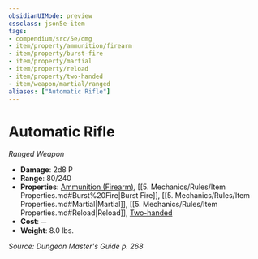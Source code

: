 ```yaml
---
obsidianUIMode: preview
cssclass: json5e-item
tags:
- compendium/src/5e/dmg
- item/property/ammunition/firearm
- item/property/burst-fire
- item/property/martial
- item/property/reload
- item/property/two-handed
- item/weapon/martial/ranged
aliases: ["Automatic Rifle"]
---
```

# Automatic Rifle
*Ranged Weapon*  

- **Damage**: 2d8 P
- **Range**: 80/240
- **Properties**: [Ammunition (Firearm)](compendium/rules/item-properties.md#Ammunition%20(Firearm)), [[5. Mechanics/Rules/Item Properties.md#Burst%20Fire|Burst Fire]], [[5. Mechanics/Rules/Item Properties.md#Martial|Martial]], [[5. Mechanics/Rules/Item Properties.md#Reload|Reload]], [Two-handed](compendium/rules/item-properties.md#Two-handed)
- **Cost**: ⏤
- **Weight**: 8.0 lbs.

*Source: Dungeon Master's Guide p. 268*